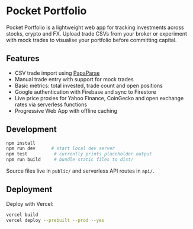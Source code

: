 # Pocket Portfolio

Pocket Portfolio is a lightweight web app for tracking investments across stocks, crypto and FX. Upload trade CSVs from your broker or experiment with mock trades to visualise your portfolio before committing capital.

## Features
- CSV trade import using [PapaParse](https://www.papaparse.com/)
- Manual trade entry with support for mock trades
- Basic metrics: total invested, trade count and open positions
- Google authentication with Firebase and sync to Firestore
- Live price proxies for Yahoo Finance, CoinGecko and open exchange rates via serverless functions
- Progressive Web App with offline caching

## Development
```bash
npm install
npm run dev      # start local dev server
npm test          # currently prints placeholder output
npm run build     # bundle static files to dist/
```
Source files live in `public/` and serverless API routes in `api/`.

## Deployment
Deploy with Vercel:
```bash
vercel build
vercel deploy --prebuilt --prod --yes
```
